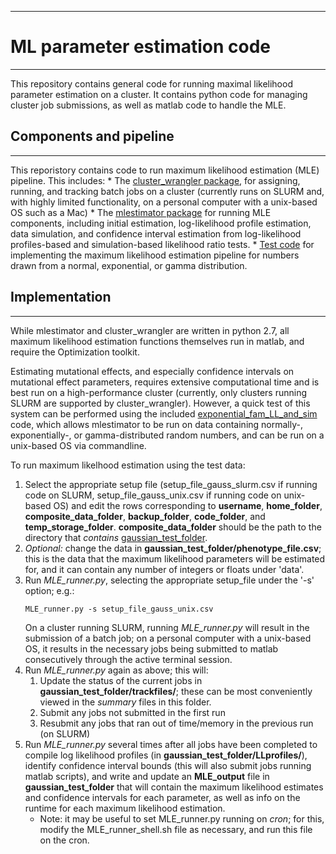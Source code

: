 ----------------------------
# ML parameter estimation code
----------------------------
This repository contains general code for running maximal likelihood parameter estimation on a cluster. It contains python code for managing cluster job submissions, as well as matlab code to handle the MLE.

## Components and pipeline
--------------------------
This reporistory contains code to run maximum likelihood estimation (MLE) pipeline. This includes:
    * The [cluster_wrangler package](cluster_wrangler), for assigning, running, and tracking batch jobs on a cluster (currently runs on SLURM and, with highly limited functionality, on a personal computer with a unix-based OS such as a Mac)
    * The [mlestimator package](mlestimator) for running MLE components, including initial estimation, log-likelihood profile estimation, data simulation, and confidence interval estimation from log-likelihood profiles-based and simulation-based likelihood ratio tests.
    * [Test code](exponential_fam_LL_and_sim) for implementing the maximum likelihood estimation pipeline for numbers drawn from a normal, exponential, or gamma distribution.

## Implementation
-----------------
While mlestimator and cluster_wrangler are written in python 2.7, all maximum likelihood estimation functions themselves run in matlab, and require the Optimization toolkit.

Estimating mutational effects, and especially confidence intervals on mutational effect parameters, requires extensive computational time and is best run on a high-performance cluster (currently, only clusters running SLURM are supported by cluster_wrangler). However, a quick test of this system can be performed using the included [exponential_fam_LL_and_sim](exponential_fam_LL_and_sim) code, which allows mlestimator to be run on data containing normally-, exponentially-, or gamma-distributed random numbers, and can be run on a unix-based OS via commandline.

To run maximum likelhood estimation using the test data:

1. Select the appropriate setup file (setup_file_gauss_slurm.csv if running code on SLURM, setup_file_gauss_unix.csv if running code on unix-based OS) and edit the rows corresponding to **username**, **home_folder**, **composite_data_folder**, **backup_folder**, **code_folder**, and **temp_storage_folder**. **composite_data_folder** should be the path to the directory that *contains* [gaussian_test_folder](data/gaussian_test_folder).
1. *Optional:* change the data in **gaussian_test_folder/phenotype_file.csv**; this is the data that the maximum likelihood parameters will be estimated for, and it can contain any number of integers or floats under 'data'.
1. Run *MLE_runner.py*, selecting the appropriate setup_file under the '-s' option; e.g.:
    ```
    MLE_runner.py -s setup_file_gauss_unix.csv
    ```
    On a cluster running SLURM, running *MLE_runner.py* will result in the submission of a batch job; on a personal computer with a unix-based OS, it results in the necessary jobs being submitted to matlab consecutively through the active terminal session.
1. Run *MLE_runner.py* again as above; this will:
    1. Update the status of the current jobs in **gaussian_test_folder/trackfiles/**; these can be most conveniently viewed in the *summary* files in this folder.
    1. Submit any jobs not submitted in the first run
    1. Resubmit any jobs that ran out of time/memory in the previous run (on SLURM)
1. Run *MLE_runner.py* several times after all jobs have been completed to compile log likelihood profiles (in **gaussian_test_folder/LLprofiles/**), identify confidence interval bounds (this will also submit jobs running matlab scripts), and write and update an **MLE_output** file in **gaussian_test_folder** that will contain the maximum likelihood estimates and confidence intervals for each parameter, as well as info on the runtime for each maximum likelihood estimation.
	* Note: it may be useful to set MLE_runner.py running on *cron*; for this, modify the MLE_runner_shell.sh file as necessary, and run this file on the cron.



